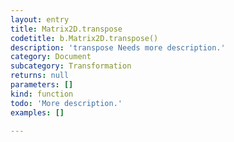 ```yaml
---
layout: entry
title: Matrix2D.transpose
codetitle: b.Matrix2D.transpose()
description: 'transpose Needs more description.'
category: Document
subcategory: Transformation
returns: null
parameters: []
kind: function
todo: 'More description.'
examples: []

---
```

